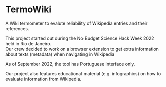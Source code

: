 # TermoWiki

A Wiki termometer to evalute reliability of Wikipedia entries and their references.

This project started out during the No Budget Science Hack Week 2022 held in Rio de Janeiro.  
Our crew decided to work on a browser extension to get extra information about texts (metadata) when navigating in Wikipedia 

As of September 2022, the tool has Portuguese interface only.

Our project also features educational material (e.g. infographics) on how to evaluate information from Wikipedia.  


